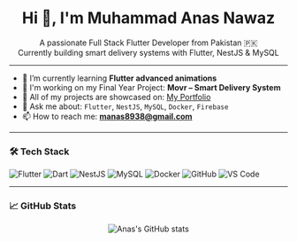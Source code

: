 <h1 align="center">Hi 👋, I'm Muhammad Anas Nawaz </h1>

<p align="center">
A passionate Full Stack Flutter Developer from Pakistan 🇵🇰<br>
Currently building smart delivery systems with Flutter, NestJS & MySQL
</p>

---

- 🌱 I’m currently learning **Flutter advanced animations**
- 🚀 I'm working on my Final Year Project: **Movr – Smart Delivery System**
- 💼 All of my projects are showcased on: [My Portfolio](https://manas8938.github.io/portfolio/)
- 💬 Ask me about: `Flutter`, `NestJS`, `MySQL`, `Docker`, `Firebase`
- 📫 How to reach me: **manas8938@gmail.com**

---

### 🛠️ Tech Stack

![Flutter](https://img.shields.io/badge/-Flutter-02569B?style=flat&logo=flutter&logoColor=white)
![Dart](https://img.shields.io/badge/-Dart-0175C2?style=flat&logo=dart&logoColor=white)
![NestJS](https://img.shields.io/badge/-NestJS-E0234E?style=flat&logo=nestjs&logoColor=white)
![MySQL](https://img.shields.io/badge/-MySQL-4479A1?style=flat&logo=mysql&logoColor=white)
![Docker](https://img.shields.io/badge/-Docker-2496ED?style=flat&logo=docker&logoColor=white)
![GitHub](https://img.shields.io/badge/-GitHub-181717?style=flat&logo=github&logoColor=white)
![VS Code](https://img.shields.io/badge/-VS%20Code-007ACC?style=flat&logo=visual-studio-code&logoColor=white)

---

### 📈 GitHub Stats

<p align="center">
  <img src="https://github-readme-stats.vercel.app/api?username=manas8938&show_icons=true&theme=tokyonight" alt="Anas's GitHub stats" />
</p>
